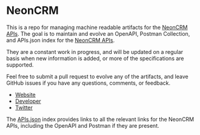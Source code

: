 # NeonCRMThis is a repo for managing machine readable artifacts for the [NeonCRM APIs](http://www.z2systems.com/). The goal is to maintain and evolve an OpenAPI, Postman Collection, and APIs.json index for the [NeonCRM APIs](http://www.z2systems.com/).They are a constant work in progress, and will be updated on a regular basis when new information is added, or more of the specifications are supported.Feel free to submit a pull request to evolve any of the artifacts, and leave GitHub issues if you have any questions, comments, or feedback.- [Website](http://www.z2systems.com/)- [Developer](http://www.z2systems.com/)- [Twitter](https://twitter.com/z2systems)The [APIs.json](https://github.com/api-evangelist/neoncrm/blob/master/apis.json) index provides links to all the relevant links for the NeonCRM APIs, including the OpenAPI and Postman if they are present.